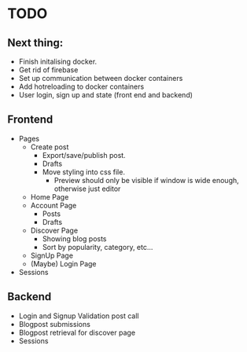 # TODO

## Next thing:
- Finish initalising docker.
- Get rid of firebase
- Set up communication between docker containers
- Add hotreloading to docker containers
- User login, sign up and state (front end and backend)

## Frontend
- Pages
    - Create post
        - Export/save/publish post.
        - Drafts
        - Move styling into css file. 
            - Preview should only be visible if window is wide enough, otherwise just editor
    - Home Page
    - Account Page
        - Posts
        - Drafts
    - Discover Page 
        - Showing blog posts
        - Sort by popularity, category, etc...
    - SignUp Page
    - (Maybe) Login Page
- Sessions


## Backend
- Login and Signup Validation post call
- Blogpost submissions
- Blogpost retrieval for discover page
- Sessions